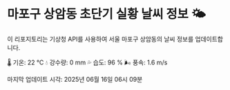 
# 마포구 상암동 초단기 실황 날씨 정보 🌤️

이 리포지토리는 기상청 API를 사용하여 서울 마포구 상암동의 날씨 정보를 업데이트합니다. 

🌡️ 기온: 22 ℃
💧 강수량: 0 mm
💦 습도: 96 %
🌬️ 풍속: 1.6 m/s

마지막 업데이트 시각: 2025년 06월 16일 06시 09분    

